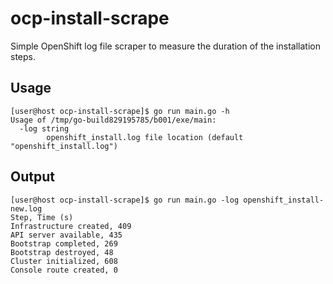 # ocp-install-scrape

Simple OpenShift log file scraper to measure the duration of the installation steps.

## Usage
```
[user@host ocp-install-scrape]$ go run main.go -h
Usage of /tmp/go-build829195785/b001/exe/main:
  -log string
    	openshift_install.log file location (default "openshift_install.log")
```

## Output
```
[user@host ocp-install-scrape]$ go run main.go -log openshift_install-new.log
Step, Time (s)
Infrastructure created, 409
API server available, 435
Bootstrap completed, 269
Bootstrap destroyed, 48
Cluster initialized, 608
Console route created, 0
```
